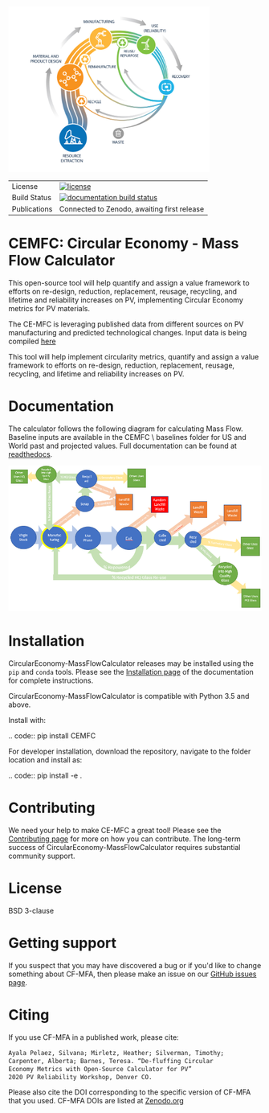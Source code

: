 <img src="docs/images_wiki/CE-MFC.png" width="400">

<table>
<tr>
  <td>License</td>
  <td>
    <a href="https://github.com/NREL/CircularEconomy-MassFlowCalculator/blob/master/LICENSE">
    <img src="https://img.shields.io/pypi/l/pvlib.svg" alt="license" />
    </a>
</td>
</tr>
<tr>
  <td>Build Status</td>
  <td>
    <a href="http://circulareconomy-massflowcalculator.readthedocs.org/en/latest/">
    <img src="https://readthedocs.org/projects/circulareconomy-massflowcalculator/badge/?version=latest" alt="documentation build status" />
    </a>
  </td>
</tr>
<tr>
  <td>Publications</td>
  <td>
    <!--- <a href="https://doi.org/10.5281/zenodo.3762635">
    <img src="https://zenodo.org/badge/DOI/10.5281/zenodo.3762635.svg" alt="zenodo reference">
     ---> Connected to Zenodo, awaiting first release
    </a>
  </td>
</tr>
</table>


# CEMFC: Circular Economy - Mass Flow Calculator

This open-source tool will help quantify and assign a value framework to efforts on re-design, reduction, replacement, reusage, recycling, and lifetime and reliability increases on PV, implementing Circular Economy metrics for PV materials.

The CE-MFC is leveraging published data from different sources on PV manufacturing and predicted technological changes. Input data is being compiled [here](https://docs.google.com/spreadsheets/d/1WV54lNAdA2uP6a0g5wMOOE9bu8nbwvnQDgLj3GuGojE/edit?usp=sharing)

This tool will help implement circularity metrics, quantify and assign a value framework to efforts on re-design, reduction, replacement, reusage, recycling, and lifetime and reliability increases on PV.


Documentation
=============

The calculator follows the following diagram for calculating Mass Flow. Baseline inputs are available in the CEMFC \ baselines folder for US and World past and projected values. Full documentation can be found at [readthedocs](http://CircularEconomy-MassFlowCalculator.readthedocs.io/en/latest/).

<img src="docs/images_wiki/MFC-Diagram.PNG" width="550">


Installation
============

CircularEconomy-MassFlowCalculator releases may be installed using the ``pip`` and ``conda`` tools.
Please see the [Installation page](http://CircularEconomy-MassFlowCalculator.readthedocs.io/en/latest/installation.html) of the documentation for complete instructions.

CircularEconomy-MassFlowCalculator is compatible with Python 3.5 and above.

Install with:

.. code::
	pip install CEMFC

For developer installation, download the repository, navigate to the folder location and install as:

.. code::
	pip install -e .


Contributing
============

We need your help to make CE-MFC a great tool!
Please see the [Contributing page](http://CircularEconomy-MassFlowCalculator.readthedocs.io/en/stable/contributing.html) for more on how you can contribute.
The long-term success of CircularEconomy-MassFlowCalculator requires substantial community support.


License
=======

BSD 3-clause


Getting support
===============

If you suspect that you may have discovered a bug or if you'd like to
change something about CF-MFA, then please make an issue on our
[GitHub issues page](https://github.com/NREL/CircularEconomy-MassFlowCalculator/issues).


Citing
======

If you use CF-MFA in a published work, please cite:

	Ayala Pelaez, Silvana; Mirletz, Heather; Silverman, Timothy; 
	Carpenter, Alberta; Barnes, Teresa. “De-fluffing Circular 
	Economy Metrics with Open-Source Calculator for PV” 
	2020 PV Reliability Workshop, Denver CO.

Please also cite the DOI corresponding to the specific version of
CF-MFA that you used. CF-MFA DOIs are listed at
[Zenodo.org](https://zenodo.org/)

